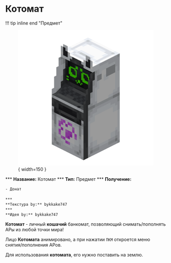 # Котомат

!!! tip inline end "Предмет"
    <figure markdown="span">
        ![kotomat](../../assets/items/items/kotomat.png){ width=150 }
    </figure>
    ***
    **Название:** Котомат
    ***
    **Тип:** Предмет
    ***
    **Получение:**
    
    - Донат

    ***
    **Текстура by:** bykkake747
    ***
    **Идея by:** bykkake747

**Котомат** - личный **кошачий** банкомат, позволяющий снимать/пополнять АРы из любой точки мира!

Лицо **Котомата** анимировано, а при нажатии `ПКМ` откроется меню снятия/пополнения АРов.

Для использования **котомата**, его нужно поставить на землю.


